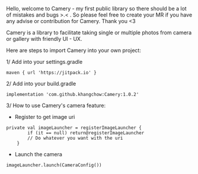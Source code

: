 Hello, welcome to Camery - my first public library so there should be a lot of mistakes and bugs >.< . So please feel free to create your MR if you have any advise or contribution for Camery. Thank you <3

Camery is a library to facilitate taking single or multiple photos from camera or gallery with friendly UI - UX.

Here are steps to import Camery into your own project:

1/ Add into your settings.gradle

```
maven { url 'https://jitpack.io' }
```

2/ Add into your build.gradle

```
implementation 'com.github.khangchow:Camery:1.0.2'
```

3/ How to use Camery's camera feature:

- Register to get image uri 

```
private val imageLauncher = registerImageLauncher {
        if (it == null) return@registerImageLauncher
        // Do whatever you want with the uri
    }
```

- Launch the camera

```
imageLauncher.launch(CameraConfig())
```
